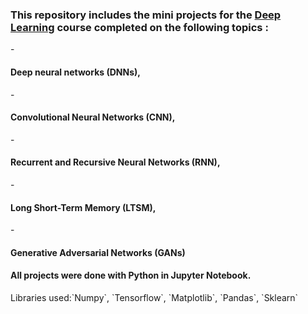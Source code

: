 <h3>This repository includes the mini projects for the <b><u>Deep Learning</b></u> course completed on the following topics :</h3> 
- <h4><b>Deep neural networks (DNNs),</b></h4>
- <h4>Convolutional Neural Networks (CNN),</b></h4> 
- <h4>Recurrent and Recursive Neural Networks (RNN),</b></h4>
- <h4>Long Short-Term Memory (LTSM),</b></h3>
- <h4>Generative Adversarial Networks (GANs)</b></h3>

<h4>All projects were done with Python in Jupyter Notebook. </h4>
Libraries used:`Numpy`, `Tensorflow`, `Matplotlib`, `Pandas`, `Sklearn` 
